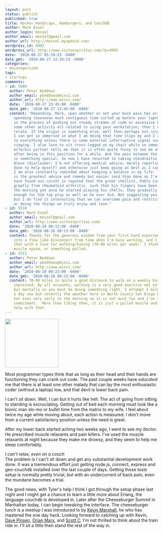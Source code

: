 ```yaml
---
layout: post
status: publish
published: true
title: Hacker Handicaps, Hamburgers, and CouchDB
author: Mark Essel
author_login: messel
author_email: messel@gmail.com
author_url: http://messel.myopenid.com/
wordpress_id: 4992
wordpress_url: http://www.victusspiritus.com/?p=4992
date: '2010-08-27 05:39:23 -0400'
date_gmt: '2010-08-27 12:39:23 -0400'
categories:
- Uncategorized
tags:
- startups
comments:
- id: 5509
  author: Peter Beddows
  author_email: pbeddows@missi.com
  author_url: http://www.missi.com/
  date: '2010-08-27 23:45:00 -0400'
  date_gmt: '2010-08-27 23:45:00 -0400'
  content: "Depending, Mark, upon whether or not your back pain has originated from
    spending toooooooo much contiguous time curled up before your laptop/pc/workstation/whatever
    in the process of pushing out steady streams of code or excessive blogging or
    some other activity all related to using your workstation, then I can certainly
    relate. If the origin is something else, well then perhaps not.\n\nI find that
    I can get so immersed in what I am doing that time slips by and I am quite oblivious
    to everything unless there is some external interruptive signal such as the phone
    ringing. I also love to sit cross-legged on my chair while so immersed. \n\nMy
    wife/biz partner tells me that it is often quite funny to see me attempt to stand
    after being in this position for a while. And the pain between the shoulder-blades
    is something special. So now I have resorted to taking chondroitin and the occasional
    Aleve (disclaimer: I'm not offering medical advice; merely reporting what I have
    done to help myself) and otherwise just keep going as best as I can.\n\nHowever,
    I am also constantly reminded about keeping a balance in my life: That really
    is the greatest advice and remedy but easier said than done as I'm sure you also
    have found out.\n\nIt is reputed that the great chellist, Pablo Casals, has suffered
    greatly from rheumatoid arthritis  such that his fingers have been seized up in
    the morning yet once he started playing his chello, they gradually became free
    enough for him top play as well as he ever did. Not suggesting you have arthritis
    but I do find it interesting that we can overcome pain and restrictions when we
    ar doing the things we truly enjoy and love."
- id: 5510
  author: Mark Essel
  author_email: messel@gmail.com
  author_url: http://www.victusspiritus.com/
  date: '2010-08-28 00:13:00 -0400'
  date_gmt: '2010-08-28 00:13:00 -0400'
  content: Thanks for the generous wisdom from your first hand experience. I to fall
    into a flow like disconnect from time when I'm busy working, and I try to balance
    that with a love for walking/hiking (70-80 miles per week). I think it may be
    muscle spasm, or something pulled.
- id: 5511
  author: Peter Beddows
  author_email: pbeddows@missi.com
  author_url: http://www.missi.com/
  date: '2010-08-28 00:23:00 -0400'
  date_gmt: '2010-08-28 00:23:00 -0400'
  content: 70-80 miles is quite a good distance to walk on a weekly basis. I am very
    impressed. By all accounts, walking is a very good exercise not only physically
    but mentally so you must be doing something right. I attempt 3 miles or 40 minutes
    a day now but recently the weather here in North County San Diego has been really
    hot even very early in the morning so it is not much fun and I've slipped in my
    commitment.  More than likley then, it is just a pulled muscle and rest shold
    help with that.
---
```

<p><a href="http://couchdb.apache.org/"><img src="http://www.victusspiritus.com/wp-content/uploads/2010/08/relax.gif" alt="" title="relax" width="176" height="160" class="aligncenter size-full wp-image-4996" /></a></p>
<p>Most programmer types think that as long as their head and their hands are functioning they can crank out code. The past couple weeks have <I>educated</I> me that there is at least one other malady that can lay the most enthusiastic coder (without a laptop) low, and that devil is lower back pain. </p>
<p>I can't sit down. Well, I can but it hurts like hell. The act of going from sitting to standing is excruciating. Getting out of bed each morning must look like a bionic man slo-mo or bullet time from the matrix to my wife. I feel about twice my age while moving about, each action is measured. I don't move from a current satisfactory position unless the need is great. </p>
<p>After my lower back started aching two weeks ago, I went to see my doctor. He prescribed muscle relaxants and pain killers. I've used the muscle relaxants at night because they make me drowsy, and they seem to help me sleep comfortably. </p>
<p><I>I can't relax, even on a couch</I><br />
The problem is I can't sit down and get any substantial development work done. It was a tremendous effort just getting node.js, connect, express and geo-couchdb installed over the last couple of days. Getting those tools setup is normally pretty trivial, but with an undercurrent of back pain, even the mundane becomes a trial. </p>
<p>The good news, with Tyler's help I think I got through the setup phase last night and I might get a chance to learn a little more about Erlang, the language couchdb is developed in. Later after the Cheeseburger Summit in Manhattan today, I can begin tweaking the interface. The cheeseburger lunch is a meetup I was introduced to by <a href="http://www.twitter.com/falicon">Kevin Marshall</a>, he who has mastered the one day hack. Looking forward to catching up with Kevin, <a href="http://www.twitter.com/dpinsen">Dave Pinsen</a>, <a href="http://www.twitter.com/orian">Orian Marx</a>, and <a href="http://www.twitter.com/scotterc">Scott C</a>. I'm not thrilled to think about the train ride in. I'll sit a little then stand the rest of the way in.</p>
